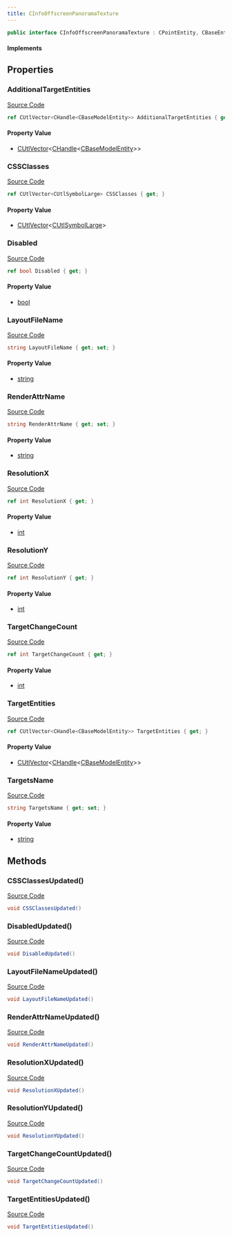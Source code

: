```yaml
---
title: CInfoOffscreenPanoramaTexture
---
```


```csharp
public interface CInfoOffscreenPanoramaTexture : CPointEntity, CBaseEntity, CEntityInstance, ISchemaClass<CEntityInstance>, ISchemaClass<CBaseEntity>, ISchemaClass<CPointEntity>, ISchemaClass<CInfoOffscreenPanoramaTexture>, ISchemaField, ISchemaClass, INativeHandle
```

#### Implements

## Properties

### AdditionalTargetEntities

[Source Code](https://github.com/swiftly-solution/swiftlys2/blob/beta/managed/src/SwiftlyS2.Generated/Schemas/Interfaces/CInfoOffscreenPanoramaTexture.cs#L34)

```csharp
ref CUtlVector<CHandle<CBaseModelEntity>> AdditionalTargetEntities { get; }
```

#### Property Value

- [CUtlVector](/docs/api/-1)<[CHandle](/docs/api/shared/natives/chandle-1)<[CBaseModelEntity](/docs/api/shared/schemadefinitions/cbasemodelentity)>>

### CSSClasses

[Source Code](https://github.com/swiftly-solution/swiftlys2/blob/beta/managed/src/SwiftlyS2.Generated/Schemas/Interfaces/CInfoOffscreenPanoramaTexture.cs#L30)

```csharp
ref CUtlVector<CUtlSymbolLarge> CSSClasses { get; }
```

#### Property Value

- [CUtlVector](/docs/api/-1)<[CUtlSymbolLarge](/docs/api/shared/natives/cutlsymbollarge)>

### Disabled

[Source Code](https://github.com/swiftly-solution/swiftlys2/blob/beta/managed/src/SwiftlyS2.Generated/Schemas/Interfaces/CInfoOffscreenPanoramaTexture.cs#L16)

```csharp
ref bool Disabled { get; }
```

#### Property Value

- [bool](https://learn.microsoft.com/dotnet/api/system.boolean)

### LayoutFileName

[Source Code](https://github.com/swiftly-solution/swiftlys2/blob/beta/managed/src/SwiftlyS2.Generated/Schemas/Interfaces/CInfoOffscreenPanoramaTexture.cs#L22)

```csharp
string LayoutFileName { get; set; }
```

#### Property Value

- [string](https://learn.microsoft.com/dotnet/api/system.string)

### RenderAttrName

[Source Code](https://github.com/swiftly-solution/swiftlys2/blob/beta/managed/src/SwiftlyS2.Generated/Schemas/Interfaces/CInfoOffscreenPanoramaTexture.cs#L24)

```csharp
string RenderAttrName { get; set; }
```

#### Property Value

- [string](https://learn.microsoft.com/dotnet/api/system.string)

### ResolutionX

[Source Code](https://github.com/swiftly-solution/swiftlys2/blob/beta/managed/src/SwiftlyS2.Generated/Schemas/Interfaces/CInfoOffscreenPanoramaTexture.cs#L18)

```csharp
ref int ResolutionX { get; }
```

#### Property Value

- [int](https://learn.microsoft.com/dotnet/api/system.int32)

### ResolutionY

[Source Code](https://github.com/swiftly-solution/swiftlys2/blob/beta/managed/src/SwiftlyS2.Generated/Schemas/Interfaces/CInfoOffscreenPanoramaTexture.cs#L20)

```csharp
ref int ResolutionY { get; }
```

#### Property Value

- [int](https://learn.microsoft.com/dotnet/api/system.int32)

### TargetChangeCount

[Source Code](https://github.com/swiftly-solution/swiftlys2/blob/beta/managed/src/SwiftlyS2.Generated/Schemas/Interfaces/CInfoOffscreenPanoramaTexture.cs#L28)

```csharp
ref int TargetChangeCount { get; }
```

#### Property Value

- [int](https://learn.microsoft.com/dotnet/api/system.int32)

### TargetEntities

[Source Code](https://github.com/swiftly-solution/swiftlys2/blob/beta/managed/src/SwiftlyS2.Generated/Schemas/Interfaces/CInfoOffscreenPanoramaTexture.cs#L26)

```csharp
ref CUtlVector<CHandle<CBaseModelEntity>> TargetEntities { get; }
```

#### Property Value

- [CUtlVector](/docs/api/-1)<[CHandle](/docs/api/shared/natives/chandle-1)<[CBaseModelEntity](/docs/api/shared/schemadefinitions/cbasemodelentity)>>

### TargetsName

[Source Code](https://github.com/swiftly-solution/swiftlys2/blob/beta/managed/src/SwiftlyS2.Generated/Schemas/Interfaces/CInfoOffscreenPanoramaTexture.cs#L32)

```csharp
string TargetsName { get; set; }
```

#### Property Value

- [string](https://learn.microsoft.com/dotnet/api/system.string)

## Methods

### CSSClassesUpdated()

[Source Code](https://github.com/swiftly-solution/swiftlys2/blob/beta/managed/src/SwiftlyS2.Generated/Schemas/Interfaces/CInfoOffscreenPanoramaTexture.cs#L43)

```csharp
void CSSClassesUpdated()
```

### DisabledUpdated()

[Source Code](https://github.com/swiftly-solution/swiftlys2/blob/beta/managed/src/SwiftlyS2.Generated/Schemas/Interfaces/CInfoOffscreenPanoramaTexture.cs#L36)

```csharp
void DisabledUpdated()
```

### LayoutFileNameUpdated()

[Source Code](https://github.com/swiftly-solution/swiftlys2/blob/beta/managed/src/SwiftlyS2.Generated/Schemas/Interfaces/CInfoOffscreenPanoramaTexture.cs#L39)

```csharp
void LayoutFileNameUpdated()
```

### RenderAttrNameUpdated()

[Source Code](https://github.com/swiftly-solution/swiftlys2/blob/beta/managed/src/SwiftlyS2.Generated/Schemas/Interfaces/CInfoOffscreenPanoramaTexture.cs#L40)

```csharp
void RenderAttrNameUpdated()
```

### ResolutionXUpdated()

[Source Code](https://github.com/swiftly-solution/swiftlys2/blob/beta/managed/src/SwiftlyS2.Generated/Schemas/Interfaces/CInfoOffscreenPanoramaTexture.cs#L37)

```csharp
void ResolutionXUpdated()
```

### ResolutionYUpdated()

[Source Code](https://github.com/swiftly-solution/swiftlys2/blob/beta/managed/src/SwiftlyS2.Generated/Schemas/Interfaces/CInfoOffscreenPanoramaTexture.cs#L38)

```csharp
void ResolutionYUpdated()
```

### TargetChangeCountUpdated()

[Source Code](https://github.com/swiftly-solution/swiftlys2/blob/beta/managed/src/SwiftlyS2.Generated/Schemas/Interfaces/CInfoOffscreenPanoramaTexture.cs#L42)

```csharp
void TargetChangeCountUpdated()
```

### TargetEntitiesUpdated()

[Source Code](https://github.com/swiftly-solution/swiftlys2/blob/beta/managed/src/SwiftlyS2.Generated/Schemas/Interfaces/CInfoOffscreenPanoramaTexture.cs#L41)

```csharp
void TargetEntitiesUpdated()
```

